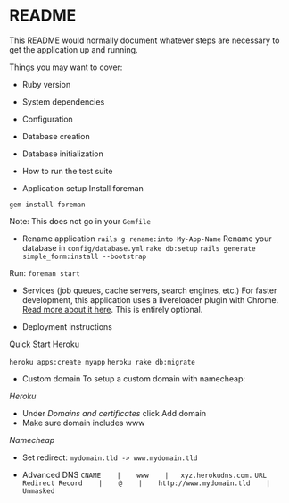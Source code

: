 # README

This README would normally document whatever steps are necessary to get the
application up and running.

Things you may want to cover:

* Ruby version

* System dependencies

* Configuration

* Database creation

* Database initialization

* How to run the test suite

* Application setup
Install foreman

`gem install foreman`

Note: This does not go in your `Gemfile`

* Rename application
`rails g rename:into My-App-Name`
Rename your database in `config/database.yml`
`rake db:setup`
`rails generate simple_form:install --bootstrap`



Run:
`foreman start`

* Services (job queues, cache servers, search engines, etc.)
For faster development, this application uses a livereloader plugin with Chrome. [Read more about it here](https://github.com/guard/guard-livereload). This is entirely optional.

* Deployment instructions

Quick Start Heroku

`heroku apps:create myapp`
`heroku rake db:migrate`


* Custom domain
To setup a custom domain with namecheap:

*Heroku*
- Under _Domains and certificates_ click Add domain
- Make sure domain includes www


*Namecheap*
- Set redirect:
`mydomain.tld -> www.mydomain.tld`

- Advanced DNS
`CNAME    |    www    |   xyz.herokudns.com.`
`URL Redirect Record    |    @    |    http://www.mydomain.tld    |   Unmasked`
